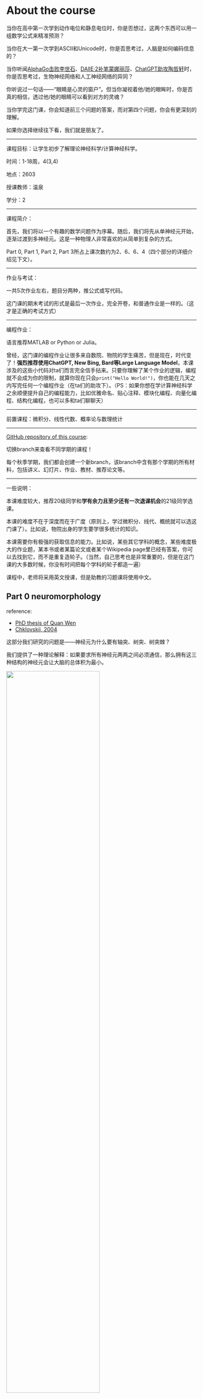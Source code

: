 # About the course

当你在高中第一次学到动作电位和静息电位时，你是否想过，这两个东西可以用一组数学公式来精准预测？

当你在大一第一次学到ASCII和Unicode时，你是否思考过，人脑是如何编码信息的？

当你听闻[AlphaGo击败李世石](https://zh.wikipedia.org/zh-cn/AlphaGo%E6%9D%8E%E4%B8%96%E4%B9%AD%E4%BA%94%E7%95%AA%E6%A3%8B)、[DAllE·2补笔蒙娜丽莎](https://www.google.com/search?q=DAllE%C2%B72+Mona+Lisa&tbm=isch&ved=2ahUKEwiGi62_u8SAAxWGgFYBHbc8DAIQ2-cCegQIABAA&oq=DAllE%C2%B72+Mona+Lisa&gs_lcp=CgNpbWcQA1AAWABgowloAHAAeACAAe0BiAHtAZIBAzItMZgBAKoBC2d3cy13aXotaW1nwAEB&sclient=img&ei=9bLNZMa8AYaB2roPt_mwEA&bih=728&biw=1366)、[ChatGPT助攻陶哲轩](https://www.google.com/search?q=ChatGPT+Terence+Tao&bih=728&biw=1366&hl=en&sxsrf=AB5stBgaCRV6K0D-lgxLa8guKRWzS4wR8A%3A1691202498420&ei=wrPNZPmSGeeV2roPzaeMmA8&ved=0ahUKEwj5-6ShvMSAAxXnilYBHc0TA_MQ4dUDCA8&uact=5&oq=ChatGPT+Terence+Tao&gs_lp=Egxnd3Mtd2l6LXNlcnAiE0NoYXRHUFQgVGVyZW5jZSBUYW9I2CBQAFj5HnAAeACQAQCYAQCgAQCqAQC4AQPIAQD4AQL4AQHiAwQYACBBiAYB&sclient=gws-wiz-serp)时，你是否思考过，生物神经网络和人工神经网络的异同？

你听说过一句话——“眼睛是心灵的窗户”。但当你凝视着他/她的眼眸时，你是否真的相信，透过他/她的眼睛可以看到对方的灵魂？

当你学完这门课，你会知道前三个问题的答案，而对第四个问题，你会有更深刻的理解。

如果你选择继续往下看，我们就是朋友了。

---

课程目标：让学生初步了解理论神经科学/计算神经科学。

时间：1-18周，4(3,4)

地点：2603

授课教师：温泉

学分：2

---

课程简介：

首先，我们将以一个有趣的数学问题作为序幕。随后，我们将先从单神经元开始，逐渐过渡到多神经元。这是一种物理人非常喜欢的从简单到复杂的方式。    

Part 0, Part 1, Part 2, Part 3所占上课次数约为2、6、6、4（四个部分的详细介绍见下文）。

---

作业与考试：

一共5次作业左右，题目分两种，推公式或写代码。

这门课的期末考试的形式是最后一次作业，完全开卷，和普通作业是一样的。（这才是正确的考试方式）

---

编程作业：

语言推荐MATLAB or Python or Julia。

曾经，这门课的编程作业让很多来自数院、物院的学生痛苦，但是现在，时代变了！**强烈推荐使用ChatGPT, New Bing, Bard等Large Language Model**，本课涉及的这些小代码对ta们而言完全信手拈来。只要你理解了某个作业的逻辑，编程就不会成为你的限制，就算你现在只会`print("Hello World!")`，你也能在几天之内写完任何一个编程作业（在ta们的助攻下）。（PS：如果你想在学计算神经科学之余顺便提升自己的编程能力，比如优雅命名、贴心注释、模块化编程、向量化编程、结构化编程，也可以多和ta们聊聊天）

---

前置课程：微积分、线性代数、概率论与数理统计

---

[GitHub repository of this course](https://github.com/Wenlab/Computation-Neuro-Course):

切换branch来查看不同学期的课程！

每个秋季学期，我们都会创建一个新branch，该branch中含有那个学期的所有材料，包括讲义、幻灯片、作业、教材、推荐论文等。

---

一些说明：

本课难度较大，推荐20级同学和**学有余力且至少还有一次退课机会**的21级同学选课。

本课的难度不在于深度而在于广度（原则上，学过微积分、线代、概统就可以选这门课了）。比如说，物院出身的学生要学很多统计的知识。

本课需要你有极强的获取信息的能力。比如说，某些其它学科的概念，某些难度极大的作业题，某本书或者某篇论文或者某个Wikipedia page里已经有答案，你可以去找到它，而不是重复造轮子。（当然，自己思考也是非常重要的，但是在这门课的大多数时候，你没有时间把每个学科的轮子都造一遍）

课程中，老师将采用英文授课，但是助教的习题课将使用中文。



## Part 0 neuromorphology

reference:

* [PhD thesis of Quan Wen](http://www.wenlab.org/wordpress/3.8/wp-content/uploads/2020/07/100401950.sbu_.pdf)
* [Chklovskii, 2004](https://www.cell.com/fulltext/S0896-6273(04)00498-2)

这部分我们研究的问题是——神经元为什么要有轴突、树突、树突棘？

我们提供了一种理论解释：如果要求所有神经元两两之间必须通信，那么拥有这三种结构的神经元会让大脑的总体积为最小。

<img src = "D:\Public_repository\Computation-Neuro-Course\Advertisement/figures/4_designs.png" width=70% align="center">

<center>(figure adapted from <a href="https://www.cell.com/fulltext/S0896-6273(04)00498-2"> Chklovskii, 2004 </a>)</center>

## Part 1 single neuron

reference:

* CH5-CH6 of ***Theoretical Neuroscience***
* CH4 of ***Dynamical System in Neuroscience***
* [Biological neuron model in Wikipedia](https://en.wikipedia.org/wiki/Biological_neuron_model)



从这里，我们进入课程的正题。

单神经元的研究十分透彻，因此Part 1有一条清晰的主线。最后我们得到的model是一个**biological plausible model**，这是一件非常难得的事情。

我们首先介绍Nernst Equation（Walther Nernst部分因此获1920年诺贝尔化学奖）

随后介绍integrate-and-fire model（历史上第一个理论神经科学的模型，由Louis Lapicque和夫人Marcelle Lapicque于1907年提出）

最后介绍Hodgkin-Huxley model（Alan Hodgkin和Andrew Huxley因此获1963年诺贝尔生理学或医学奖）

<img src = "D:\Public_repository\Computation-Neuro-Course\Advertisement/figures/HH_model.png" width=50% align="center">

<center>(electrical circuit diagram of HH model, figure from the Internet)</center>

## Part 2 from single neuron to multi neurons

reference:

* CH1-CH4 of ***Theoretical Neuroscience***
* CH5 of ***Introduction to Probability Models***



为了研究多神经元，我们必须引入一些必要的概念和数学工具。在这里我们只介绍两个概念——encoding和decoding。

### encoding

编码是从刺激s到动作电位频率r的过程。

传统的神经科学认为神经元采用简单（Gauss or Sigmoid or cos）的$r=r(s)$来编码信息。下图是猫的V1区的神经元对不同朝向的矩形的电生理记录。(David Hubel和Torsten Wiesel因此获1981年诺贝尔生理学或医学奖) 

<img src = "D:\Public_repository\Computation-Neuro-Course\Advertisement/figures/encode_cat.png" width=70% align="center">

<center>(<i><b>Theoretical Neuroscience</b></i>, figure 1.5)</center>

### decoding

解码是从动作电位频率r到刺激s的过程。

神经科学家认为可以采用贝叶斯公式$P(s|r) = \frac{P(r|s)P(s)}{P(r)}$去从神经活动中解码信息，下图是猴子的MT区的神经元的解码结果。在这个实验中，神经活动解码的结果和行为学结果十分类似。

<img src = "D:\Public_repository\Computation-Neuro-Course\Advertisement/figures/decode_monkey.png" width=30% align="center">

<center>(<b><i>Theoretical Neuroscience</i></b>, figure 3.2)</center>

注：在神经科学研究中，行为学数据指记录动物的行为（比如，你在训练你的宠物狗学会捡回你扔出的飞盘），神经活动数据指用电生理、钙成像、fMRI等手段直接或间接地记录神经元是否发放动作电位（比如，Wilder Penfield，神经科学家兼技术精湛的医生，在给癫痫病人做手术时在征得病人同意的前提下顺手记录了很多电生理数据）。**更进一步地，你可以认为大脑是一个黑箱，刺激是输入，行为学是输出，而记录神经活动是人类对打开黑箱所做的努力**。过去，很多时候，神经活动数据难以得到，只有行为学数据可供分析。现在，随着技术的发展，神经活动的数据越来越多了。

注：**在体 (in vivo)的神经活动全都是随机过程 (stochastic process)，而不是确定过程 (deterministic process)。**这就是为什么从Part 2开始会涉及很多统计学知识，也是为什么神经科学非常需要统计。



## Part 3 multi neurons/neural network

reference:

* CH7-CH10 of ***Theoretical Neuroscience***
* CH5 of **《机器学习》 周志华**
* [deep learning video of 3Blue1Brown](https://www.youtube.com/watch?v=aircAruvnKk&list=PLZHQObOWTQDNU6R1_67000Dx_ZCJB-3pi)
* [deep learning video of Statquest](https://www.youtube.com/watch?v=zxQyTK8quyY&list=PLblh5JKOoLUIxGDQs4LFFD--41Vzf-ME1&index=20)



最后，我们终于来到了多神经元部分。

在Part 2中，我们用一整条曲线$r=r(s)$或$r=r(t)$来表征一个神经元。但在Part 3中，我们只用一个实数$r$来表征一个神经元。这个简化是否过度，存在争议。无论如何，我们在Part 3中的多数时候采用这个简化。

我们会依次介绍前馈神经网络 (feedforward neural network)和循环神经网络 (recurrent neural network)。这是两个最基础的神经网络。

<img src = "D:\Public_repository\Computation-Neuro-Course\Advertisement/figures/neural_network.png" width=70% align="center">

<center>(figure adapted from the Internet)</center>

最后，我们会跳出这个简化，介绍一些spiking neural network的内容。



注：在Part 1，你会感觉到有一条清晰的主线，从Nernst equation，到integrate-and-fire model，再到Hodgkin-Huxley model。但是在Part 2和Part 3，你会感觉课程的主线不再那么清晰。这是因为，每一个学过HH model的人都知道单神经元是如何工作的，但是世界上没有任何一个人知道**生物神经网络（注意不是人工神经网络）**是如何工作的，**没有任何一个人知道它到底如何实现学习、记忆，没有任何一个人知道它到底为什么高效且通用，也没有任何一个人知道它到底为什么需要睡眠**。同时，Part 2和Part 3的部分内容存在争议，不同学者有不同的看法。这给诸位留下了扬名立万的机会，也许你就是神经网络领域的Alan Hodgkin和Andrew Huxley，到时候这门课的Part 2和Part 3就会很清晰了。随着电生理（Neuropixel）和钙成像（whole brain imaging）的发展，这个目标并非遥不可及。



注：这门课**不会**讲LSTM, transformer, diffusion model等最近大火的深度学习模型。我们并不是AI领域的专家，讲这些并不合适。我们在实验室里倒是经常讨论这些，因为我们的长期目标之一是准确追踪小型动物（线虫、果蝇、斑马鱼）的神经元，由于神经元会形变，这是一个难度极高的计算机视觉任务。虽然难，但是成果实在太过诱人。为有牺牲多壮志，敢教日月换新天。



# Homework paragon

Here are some homework paragons in the previous seasons. However, each season Prof. Quan will assign some brand new homework...

* Visualization of the Beautiful Purkinje. 
  * Purkinje has the largest convergence in the human brain~
  * You will then be asked to do some analysis based on this graph.

<img src = "D:\Public_repository\Computation-Neuro-Course\Advertisement/figures/Purkinje.png" width=70% align="center">

* Visualization of the Connectome of C.elegans. 
  * Below is just a sketch map, each dot is a neuron and each line is a synapse.
  * You will then be asked to do some analysis based on this graph.

<img src = "D:\Public_repository\Computation-Neuro-Course\Advertisement/figures/connectome.png" width=50% align="center">

* Simulation of the HH model.
  * Below is a **limit cycle** of V and n.
  * You will be asked to do many many analysis on this problem.

<img src = "D:\Public_repository\Computation-Neuro-Course\Advertisement/figures/limit_cycle.png" width=70% align="center">

* Ring network.
  * The story of the ring network is a legend: it is firstly raised in theory [(Ben-Yishai, 1995)](https://www.pnas.org/doi/abs/10.1073/pnas.92.9.3844) [(Kechen Zhang, 1996)](https://www.jneurosci.org/content/16/6/2112.short), and then is proofed in experiment [(Kim, 2017)](https://www.science.org/doi/full/10.1126/science.aal4835?casa_token=JgEd3PXJsR4AAAAA%3AhAguf7nUMPOera0f3QGoVIKNlNNdmDliPxwbJ-ocO7Mmge7xd8YHrpvpiaIOxC_yevB6F4CwnpwcvkM).
  * You will be asked to reproduce some of the theory work.

<img src = "D:\Public_repository\Computation-Neuro-Course\Advertisement/figures/ring_network.png" width=70% align="center">

<center>(figure from <a href="https://www.frontiersin.org/articles/10.3389/fncom.2019.00096/full">Caixia Wang, 2020</a>)</center>

* Hopfield network.
  * You will be asked to use the Hopfield network to realize "memory", like the graph below.
  * You can also try to use this to solve the Travelling Salesman Problem, if you like.

<img src = "D:\Public_repository\Computation-Neuro-Course\Advertisement/figures/Hopfield.png" width=70% align="center">

<center>(figure from Rong Wei, a student of 2022FA class)</center>

# Recommend reading

## Strongly recommend

***Theoretical Neuroscience***: Peter Dayan和L. F. Abbott合写的经典教科书。看这本书会节省你的时间。

***What Mad Pursuit***: Francis Crick于1988年所写的自传，中译名为**《狂热的追求》**。这本书很薄，若无语言障碍，几小时就能读完。前面讲了他上大学前、研究物理、参加二战、研究分子生物学的故事（DNA双螺旋的发现、遗传密码的发现、mRNA的发现、tRNA的发现均和Crick有关），最后一章讲了他转行神经生物学之后的故事。他和Alan Hodgkin, Andrew Huxley, David Marr, Terry Sejnowski皆好友。Crick把分子生物学和神经生物学的研究现状进行了一番对比后，写出了自己对于理论神经科学领域的批评，值得我们深思。

> For example, we can see how a neural net can store a “memory” of various firing patterns of its “neurons” and how any small part of one of the patterns (the cue) can recall the entire pattern. Also how such a system can be taught by experience to learn tacit rules (just as a child first learns the rules of English grammar tacitly, without being able to state them explicitly)
>
> ...
>
> They are existence proofs that units somewhat like neurons can indeed do surprising things, but there is hardly anything to suggest that the brain actually performs in exactly the way they suggest. 

Crick把物理学追求简洁、普适以及从简到繁的思想用于分子生物学和神经生物学（比如，[他本人对中心法则的解释](https://www.nature.com/articles/227561a0)的清晰程度远超任何教科书），同时，他本人也做过不少生物实验，重视生物学的实验细节，明白构建模型时哪些是可以舍弃的，哪些是必须保留的，而这恰恰是很多理论神经科学的学者所欠缺的。

Crick是一个风流倜傥又狂放不羁的人——和James Watson抛硬币决定DNA双螺旋创始文的一作二作；给手下写信：现在世界上只有我们两个人知道遗传密码是三联的；扬言要创立”分子心理学“（虽然这次豪言变笑谈了）。



## When you get a chance

**这一小节的书可看可不看，看了更好，不看也不影响本课程的学习。**

***Dynamical System in Neuroscience***: 一本讲动力系统在神经科学中的应用的书。若时间有限，CH4是最值得读的，讲了2D动力系统的相关概念：fixed point, limit cycle, bifurcation。（PS：看这本书也会节省你的时间，因为往年的几道作业题可以在CH4里找到答案。）

**《常微分方程》丁同仁、李承治**：若想深入了解动力系统，可以从这本书的CH8开始。

***Introduction to Probability Models***: Ross所写的随机过程经典教材。本课程会涉及泊松过程、马尔可夫过程、平稳过程，此书当然都有。若时间有限，CH5是最值得读的。

**《机器学习》 周志华**：一本深入浅出地介绍机器学习的书。CH5介绍了深度学习，看了之后可以明白搞机器学习的人和搞计算神经的人眼里的神经网络有何不同。CH10介绍了降维，Principle Component Analysis, Multi Dimensional Scaling等降维方法在神经科学乃至整个生物学里都很常用。

***Principles of Neural Design***: 一本讲神经系统被设计成这样的优点的书。若时间有限，CH2是最值得读的，在这二章里，作者本课一样采用了bottom-up的方法，从**大肠杆菌（你没有看错，大肠杆菌虽然是原核生物，虽然没有神经元，但是它也能实现记忆）**，到草履虫，再到线虫。这本书的文风非常俏皮，和Crick, Ross的一样。

***Vision***: David Marr (1945-1980)的遗世之作。这本书里，Marr首先提出了他认为理论神经科学研究应该有的三个层次（计算理论、算法、硬件实现），随后提出了一种可以实现人类视觉的算法（image->Primal sketch->2.5D sketch->3D representation）。这本书的最后一章是以Francis Crick为首的科学家对Marr的方法提出质疑和批评，而Marr一个一个回答这些问题，捍卫自己的方法。此书中文版于2022年出版，朱松纯、汤晓鸥、李飞飞为中文版作序，他们像我们一样大时都读过这书。

1979年，身患白血病的David Marr知道自己已经时日无多，他选择去The Salk Institute和Francis Crick会面，回来后就专心写这本书。1980，Marr去世。1982，此书出版。日后Marr因为他的工作以及这本书被视为计算机视觉的创始人之一。

这本书有些**《九阴真经》**、**《武穆遗书》**的味道，不过得到它不需要华山论剑，也不需要倚天屠龙，科大图书馆就有这书，只不过东西图各只有一本罢了。

***Principles of Neurobiology***: 骆利群所写教材，生物学有关的看这本和维基百科就够了。



# What can you benefit from this course?

神经科学诞生于20世纪初，Camillo Golgi和Santiago Ramon y Cajal做了第一个实验方面的研究，Louis Lapicque和夫人Marcelle Lapicque做了第一个理论方面的研究。

从诞生到现在，它一直是世界上最交叉的学科之一，它的研究者们来自数院、物院、统计、生院、AI、工程、心理学，几乎无所不包。我们实验室曾有过数院、物院、统计、生院、CS/EE/AI、化院的学生。各个背景的学生也都可以在这门课中受益。

一句话，我们欢迎各个背景的学生！



如果你来自数院，你可以从这里学到一些动力系统在神经科学上的应用。目前，做神经科学+动力系统的学者大多是数学出身，比如: Steven H. Strogatz, Eugene Izhikevich。值得一提的是，***Theoretical Neuroscience***的CH8和Alan Turing晚期的生物数学工作有些关系。



如果你来自物院，**你可以了解物理学的思想是如何应用于神经科学中的**。从上世纪直到今天，从物理转行做神经的学者都非常之多，本门课中出场的就有: Alan Hodgkin, Andrew Huxley, Francis Crick, J. J. Hopfield, Terry Sejnowski, L. F. Abbott, Haim Sompolinsky, Mu-ming Poo。



如果你来自统计，你可以从这里学到随机过程、贝叶斯推断在神经科学上的应用。除此之外，Part 2涉及的许多数学工具，来自R. A. Fisher, C. R. Rao, George Box, David Cox。随着神经科学的数据越来越多，从统计转做神经的学者也不少。



如果你来自生院，你会发现这门课和之前所学的生物课完全不一样。你最担心的可能是自己的数学水平不够，但是，**如果只是理解这门课的大概思路，会微积分、线代、概统这三门课的确就足够了**。如果你日后想做理论方面的工作，那确实需要更进一步学习。不要认为生物本科就不能做理论，**永远不要限制自己**，这里有一位生物学和心理学本科后来做理论的世界一流科学家：Geoffrey Hinton。



如果你来自大数据/AI，你可以从这里学到搞机器学习的人和搞计算神经的人眼里的神经网络有何不同。这门课涉及的数学的难度和机器学习相仿，Part 2和Part 3的很多数 学工具和机器学习用到的一模一样（比如：KL divergence, Shannon information, Max Likelihood Estimation, Receiver Operator Characteristic curve, hidden variable)。如果你已经学过机器学习和深度学习，那在Part 2和Part 3你会感觉很轻松。历史上的AI领域的诸人，Alan Turing, Marvin Minsky, David Marr, Geoffrey Hinton, 都对生物神经网络极其感兴趣，那时AI和理论神经科学几乎是同义词。**虽然最近二三十年AI和计算神经主要在各自独立发展，但两个领域还是存在一些相互借鉴（更多是我们借鉴你们）**。你们的VAE, ResNet, NeuroODE，都给了神经科学一些新的启发。**放眼未来，很多学者都认为，实现通用人工智能还是要从生物神经网络中寻找答案。**



# About us

[Home Page of Wen Lab](http://www.wenlab.org/)

[Journal Club Website of Wen Lab](https://cneuroustc.github.io/)

[GitHub Page of Wen Lab](https://github.com/Wenlab)



# Last word

End with Francis Crick's word:

>The brain sciences have still a very long way to go, but the fascination of the subject and the importance of the answers will inevitably carry it forward.
>
>It is essential to understand our brains in some detail if we are to assess correctly our place in this vast and complicated universe we see all around us.
